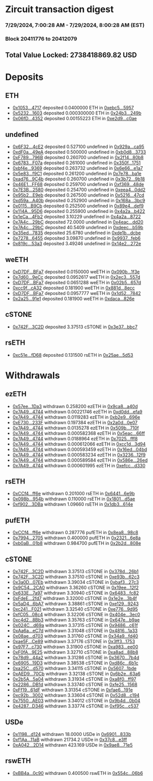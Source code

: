 # Zircuit transaction digest
### 7/29/2024, 7:00:28 AM - 7/29/2024, 8:00:28 AM (EST)
### Block 20411776 to 20412079

## Total Value Locked: 2738418869.82 USD

# Deposits
## ETH
- [0x1053...4717](https://etherscan.io/address/0x105364F37711a31916E5B4A9EE021C22553B4717) deposited 0.0400000 ETH in [0xebc5...5957](https://etherscan.io/tx/0x105364F37711a31916E5B4A9EE021C22553B4717)
- [0x5232...1603](https://etherscan.io/address/0x5232365aD8C64B7F90E034122DD7ADc1573D1603) deposited 0.000300000 ETH in [0x24b3...249b](https://etherscan.io/tx/0x5232365aD8C64B7F90E034122DD7ADc1573D1603)
- [0x06fD...4352](https://etherscan.io/address/0x06fDc59B36e1238499572d7421898674db2F4352) deposited 0.00155223 ETH in [0xe2d9...c0ae](https://etherscan.io/tx/0x06fDc59B36e1238499572d7421898674db2F4352)
## undefined
- [0x6F32...4cE2](https://etherscan.io/address/0x6F32E670458c472a5826621ab8bDB0BD6cF74cE2) deposited 0.527100 undefined in [0x929a...ca95](https://etherscan.io/tx/0x6F32E670458c472a5826621ab8bDB0BD6cF74cE2)
- [0xdF0a...49eA](https://etherscan.io/address/0xdF0a4dD77c6b5a84d5345E62b1B6f8a09C2349eA) deposited 0.500000 undefined in [0xb0d8...3733](https://etherscan.io/tx/0xdF0a4dD77c6b5a84d5345E62b1B6f8a09C2349eA)
- [0xF789...796B](https://etherscan.io/address/0xF78946db86141ac361BaffAb5ca2eDB08660796B) deposited 0.260700 undefined in [0x2f14...80b8](https://etherscan.io/tx/0xF78946db86141ac361BaffAb5ca2eDB08660796B)
- [0x6783...F07a](https://etherscan.io/address/0x67836EE89a14514323C61dF6086E8e594B6bF07a) deposited 0.261000 undefined in [0x350f...1751](https://etherscan.io/tx/0x67836EE89a14514323C61dF6086E8e594B6bF07a)
- [0xbf4e...9369](https://etherscan.io/address/0xbf4eA9d3ac28e53cbED10800B57cE2b9a5189369) deposited 0.263732 undefined in [0x6e66...e1a7](https://etherscan.io/tx/0xbf4eA9d3ac28e53cbED10800B57cE2b9a5189369)
- [0x5e83...f9C1](https://etherscan.io/address/0x5e83CFDcf208009da646923CAF48af260F90f9C1) deposited 0.261200 undefined in [0x7e78...ba1e](https://etherscan.io/tx/0x5e83CFDcf208009da646923CAF48af260F90f9C1)
- [0xad76...9C4b](https://etherscan.io/address/0xad7686b8f8265614266a9395724e5f1101D29C4b) deposited 0.260700 undefined in [0x3b72...9b18](https://etherscan.io/tx/0xad7686b8f8265614266a9395724e5f1101D29C4b)
- [0x46E1...FF68](https://etherscan.io/address/0x46E1FFAb2d5926B7DdF78AdB74b9727597E3FF68) deposited 0.259700 undefined in [0xf369...48de](https://etherscan.io/tx/0x46E1FFAb2d5926B7DdF78AdB74b9727597E3FF68)
- [0x7E3B...2580](https://etherscan.io/address/0x7E3B4e5fE667610e1D80C60d76Df327143dD2580) deposited 0.254700 undefined in [0xeea4...0dd2](https://etherscan.io/tx/0x7E3B4e5fE667610e1D80C60d76Df327143dD2580)
- [0x95b2...E9eb](https://etherscan.io/address/0x95b21cE4a13fEeb1f57E9394406214439464E9eb) deposited 0.267500 undefined in [0x5216...47cd](https://etherscan.io/tx/0x95b21cE4a13fEeb1f57E9394406214439464E9eb)
- [0xd59a...A40b](https://etherscan.io/address/0xd59af4E3A53459F752271aE8A3709611ab27A40b) deposited 0.252900 undefined in [0x168a...3bc9](https://etherscan.io/tx/0xd59af4E3A53459F752271aE8A3709611ab27A40b)
- [0x0115...B9Cb](https://etherscan.io/address/0x0115aa1b13d999Fe10B512f64C56F2EeCd3FB9Cb) deposited 0.252500 undefined in [0x89e4...def9](https://etherscan.io/tx/0x0115aa1b13d999Fe10B512f64C56F2EeCd3FB9Cb)
- [0x114A...95D6](https://etherscan.io/address/0x114A277DC6dde6CaE8a31f8f054334C7042F95D6) deposited 0.255900 undefined in [0x4a2a...b422](https://etherscan.io/tx/0x114A277DC6dde6CaE8a31f8f054334C7042F95D6)
- [0x1eCa...4Fb2](https://etherscan.io/address/0x1eCa9b0E09c9E68e1F7d01c73C496788E4354Fb2) deposited 3.10229 undefined in [0x4a2a...8722](https://etherscan.io/tx/0x1eCa9b0E09c9E68e1F7d01c73C496788E4354Fb2)
- [0x7A4c...29bC](https://etherscan.io/address/0x7A4c2448EeB7A0BC297eD47C332d1a528b5A29bC) deposited 72.0000 undefined in [0x4eac...dd20](https://etherscan.io/tx/0x7A4c2448EeB7A0BC297eD47C332d1a528b5A29bC)
- [0x7A4c...29bC](https://etherscan.io/address/0x7A4c2448EeB7A0BC297eD47C332d1a528b5A29bC) deposited 40.5409 undefined in [0xdeec...b59b](https://etherscan.io/tx/0x7A4c2448EeB7A0BC297eD47C332d1a528b5A29bC)
- [0x35ed...7835](https://etherscan.io/address/0x35edBfA848244361002604B1a9FD6DaAe1727835) deposited 25.6780 undefined in [0xde1b...dcbe](https://etherscan.io/tx/0x35edBfA848244361002604B1a9FD6DaAe1727835)
- [0x7278...6455](https://etherscan.io/address/0x7278A0D4f726efB6d34AA0432e0A3d6eF8dF6455) deposited 3.09870 undefined in [0x9937...feb6](https://etherscan.io/tx/0x7278A0D4f726efB6d34AA0432e0A3d6eF8dF6455)
- [0x819c...53a3](https://etherscan.io/address/0x819c5643352216EFc36b32342eE5ee5DF9B953a3) deposited 3.49246 undefined in [0x14e2...272e](https://etherscan.io/tx/0x819c5643352216EFc36b32342eE5ee5DF9B953a3)
## weETH
- [0xD7DF...BFa7](https://etherscan.io/address/0xD7DF7E085214743530afF339aFC420c7c720BFa7) deposited 0.0150000 weETH in [0x090b...1f3e](https://etherscan.io/tx/0xD7DF7E085214743530afF339aFC420c7c720BFa7)
- [0x7d60...9eCc](https://etherscan.io/address/0x7d604629Cb007b84ddA560933e1a2d77896e9eCc) deposited 0.0952617 weETH in [0x2ec3...557d](https://etherscan.io/tx/0x7d604629Cb007b84ddA560933e1a2d77896e9eCc)
- [0xD7DF...BFa7](https://etherscan.io/address/0xD7DF7E085214743530afF339aFC420c7c720BFa7) deposited 0.0651288 weETH in [0x02b5...657d](https://etherscan.io/tx/0xD7DF7E085214743530afF339aFC420c7c720BFa7)
- [0xcc9f...cA32](https://etherscan.io/address/0xcc9fBb1C0A78a2037b8E326420Ac27787d80cA32) deposited 0.181900 weETH in [0x881d...8ecc](https://etherscan.io/tx/0xcc9fBb1C0A78a2037b8E326420Ac27787d80cA32)
- [0xD7DF...BFa7](https://etherscan.io/address/0xD7DF7E085214743530afF339aFC420c7c720BFa7) deposited 0.0957777 weETH in [0x1d52...7842](https://etherscan.io/tx/0xD7DF7E085214743530afF339aFC420c7c720BFa7)
- [0x2a25...91e1](https://etherscan.io/address/0x2a2559C4eB884aF797276f891C5e1F151e2691e1) deposited 0.181900 weETH in [0xdaca...826e](https://etherscan.io/tx/0x2a2559C4eB884aF797276f891C5e1F151e2691e1)
## cSTONE
- [0x742F...3C2D](https://etherscan.io/address/0x742FC6432915aC91183000f92286B371F3443C2D) deposited 3.37513 cSTONE in [0x3e37...bbc7](https://etherscan.io/tx/0x742FC6432915aC91183000f92286B371F3443C2D)
## rsETH
- [0xc51e...fD68](https://etherscan.io/address/0xc51ea9E1dd08a8eA7ad02c263890e4a403F3fD68) deposited 0.131500 rsETH in [0x25ae...5d53](https://etherscan.io/tx/0xc51ea9E1dd08a8eA7ad02c263890e4a403F3fD68)
# Withdrawals
## ezETH
- [0x57ee...1Da3](https://etherscan.io/address/0x57eed9235DB3c99bD4BB0446A73c03f4bcFb1Da3) withdrawn 0.258200 ezETH in [0x9ca8...a40d](https://etherscan.io/tx/0x57eed9235DB3c99bD4BB0446A73c03f4bcFb1Da3)
- [0x7A49...4744](https://etherscan.io/address/0x7A493Be5c2ce014cD049Bf178a1ac0Db1B434744) withdrawn 0.00221746 ezETH in [0xd0dd...efa9](https://etherscan.io/tx/0x7A493Be5c2ce014cD049Bf178a1ac0Db1B434744)
- [0x7A49...4744](https://etherscan.io/address/0x7A493Be5c2ce014cD049Bf178a1ac0Db1B434744) withdrawn 0.0119283 ezETH in [0xb2e9...696e](https://etherscan.io/tx/0x7A493Be5c2ce014cD049Bf178a1ac0Db1B434744)
- [0xE730...233F](https://etherscan.io/address/0xE73017E82380b0C378982F6b7820723FDE36233F) withdrawn 0.197384 ezETH in [0x2a0d...0e07](https://etherscan.io/tx/0xE73017E82380b0C378982F6b7820723FDE36233F)
- [0x7A49...4744](https://etherscan.io/address/0x7A493Be5c2ce014cD049Bf178a1ac0Db1B434744) withdrawn 0.0135278 ezETH in [0x509b...710f](https://etherscan.io/tx/0x7A493Be5c2ce014cD049Bf178a1ac0Db1B434744)
- [0x7A49...4744](https://etherscan.io/address/0x7A493Be5c2ce014cD049Bf178a1ac0Db1B434744) withdrawn 0.000582368 ezETH in [0x5eac...66ff](https://etherscan.io/tx/0x7A493Be5c2ce014cD049Bf178a1ac0Db1B434744)
- [0x7A49...4744](https://etherscan.io/address/0x7A493Be5c2ce014cD049Bf178a1ac0Db1B434744) withdrawn 0.0188964 ezETH in [0x7025...fff8](https://etherscan.io/tx/0x7A493Be5c2ce014cD049Bf178a1ac0Db1B434744)
- [0x7A49...4744](https://etherscan.io/address/0x7A493Be5c2ce014cD049Bf178a1ac0Db1B434744) withdrawn 0.000612066 ezETH in [0xcc1d...3d94](https://etherscan.io/tx/0x7A493Be5c2ce014cD049Bf178a1ac0Db1B434744)
- [0x7A49...4744](https://etherscan.io/address/0x7A493Be5c2ce014cD049Bf178a1ac0Db1B434744) withdrawn 0.000593459 ezETH in [0x16ed...04bd](https://etherscan.io/tx/0x7A493Be5c2ce014cD049Bf178a1ac0Db1B434744)
- [0x7A49...4744](https://etherscan.io/address/0x7A493Be5c2ce014cD049Bf178a1ac0Db1B434744) withdrawn 0.000583234 ezETH in [0x3236...12f9](https://etherscan.io/tx/0x7A493Be5c2ce014cD049Bf178a1ac0Db1B434744)
- [0x7A49...4744](https://etherscan.io/address/0x7A493Be5c2ce014cD049Bf178a1ac0Db1B434744) withdrawn 0.000589584 ezETH in [0x586e...26ed](https://etherscan.io/tx/0x7A493Be5c2ce014cD049Bf178a1ac0Db1B434744)
- [0x7A49...4744](https://etherscan.io/address/0x7A493Be5c2ce014cD049Bf178a1ac0Db1B434744) withdrawn 0.000601995 ezETH in [0xefcc...d330](https://etherscan.io/tx/0x7A493Be5c2ce014cD049Bf178a1ac0Db1B434744)
## rsETH
- [0xCCf4...ff6e](https://etherscan.io/address/0xCCf48587425143af4AaAdDA12Ada81271b5Cff6e) withdrawn 0.201000 rsETH in [0x6441...6e9b](https://etherscan.io/tx/0xCCf48587425143af4AaAdDA12Ada81271b5Cff6e)
- [0x098b...954b](https://etherscan.io/address/0x098b52b8624ACDD2cbaf4167A8842e078659954b) withdrawn 0.110000 rsETH in [0x1801...d5ae](https://etherscan.io/tx/0x098b52b8624ACDD2cbaf4167A8842e078659954b)
- [0xf902...3DBa](https://etherscan.io/address/0xf9026BF878d62b10e9C9aF61e3De95016d213DBa) withdrawn 1.09660 rsETH in [0x1db3...614e](https://etherscan.io/tx/0xf9026BF878d62b10e9C9aF61e3De95016d213DBa)
## pufETH
- [0xCCf4...ff6e](https://etherscan.io/address/0xCCf48587425143af4AaAdDA12Ada81271b5Cff6e) withdrawn 0.287776 pufETH in [0x8ea8...98c8](https://etherscan.io/tx/0xCCf48587425143af4AaAdDA12Ada81271b5Cff6e)
- [0x7994...2705](https://etherscan.io/address/0x7994A41D3574b018C76C246b75DDDFa897A62705) withdrawn 0.400000 pufETH in [0x2321...6e8a](https://etherscan.io/tx/0x7994A41D3574b018C76C246b75DDDFa897A62705)
- [0xb0aB...01b8](https://etherscan.io/address/0xb0aBF7b22cf94FDAB991b8f17398a405a94701b8) withdrawn 0.984700 pufETH in [0x2b2d...808e](https://etherscan.io/tx/0xb0aBF7b22cf94FDAB991b8f17398a405a94701b8)
## cSTONE
- [0x742F...3C2D](https://etherscan.io/address/0x742FC6432915aC91183000f92286B371F3443C2D) withdrawn 3.37513 cSTONE in [0x378d...26b1](https://etherscan.io/tx/0x742FC6432915aC91183000f92286B371F3443C2D)
- [0x742F...3C2D](https://etherscan.io/address/0x742FC6432915aC91183000f92286B371F3443C2D) withdrawn 3.37510 cSTONE in [0xe93b...62c3](https://etherscan.io/tx/0x742FC6432915aC91183000f92286B371F3443C2D)
- [0x3a0D...07Eb](https://etherscan.io/address/0x3a0DbAECD19a90B0deA140036458489F3CE207Eb) withdrawn 3.39034 cSTONE in [0xbaf3...27c3](https://etherscan.io/tx/0x3a0DbAECD19a90B0deA140036458489F3CE207Eb)
- [0x9C54...2CA0](https://etherscan.io/address/0x9C541610D861713B4d7e5c84f70aFAbB5DD02CA0) withdrawn 3.36260 cSTONE in [0x19ee...12f2](https://etherscan.io/tx/0x9C541610D861713B4d7e5c84f70aFAbB5DD02CA0)
- [0x633E...7a97](https://etherscan.io/address/0x633E57738F952b11C83e25a6a35578c99A597a97) withdrawn 3.30940 cSTONE in [0x6483...fc82](https://etherscan.io/tx/0x633E57738F952b11C83e25a6a35578c99A597a97)
- [0xFdeE...2fd7](https://etherscan.io/address/0xFdeEfaB99f4D656f9E01B409E1Ab5917B1612fd7) withdrawn 3.32000 cSTONE in [0x1e2e...3b4f](https://etherscan.io/tx/0xFdeEfaB99f4D656f9E01B409E1Ab5917B1612fd7)
- [0x5aD4...6bA7](https://etherscan.io/address/0x5aD4807E5FDE18c983Bf80D8eC10B23b76E86bA7) withdrawn 3.38861 cSTONE in [0xe129...9243](https://etherscan.io/tx/0x5aD4807E5FDE18c983Bf80D8eC10B23b76E86bA7)
- [0xc241...F021](https://etherscan.io/address/0xc241D31dFF0c9556fEd0402132294e8c69C0F021) withdrawn 3.32540 cSTONE in [0xe776...9d95](https://etherscan.io/tx/0xc241D31dFF0c9556fEd0402132294e8c69C0F021)
- [0xfC05...08c4](https://etherscan.io/address/0xfC05EC7990bfD5aE8716002B21f636ca34d608c4) withdrawn 3.32206 cSTONE in [0x404e...3ec0](https://etherscan.io/tx/0xfC05EC7990bfD5aE8716002B21f636ca34d608c4)
- [0xc4d2...8Bb3](https://etherscan.io/address/0xc4d2cd25Fa8F578E470c49d5Fae14719f1348Bb3) withdrawn 3.35763 cSTONE in [0x647e...b9ae](https://etherscan.io/tx/0xc4d2cd25Fa8F578E470c49d5Fae14719f1348Bb3)
- [0x024C...d69a](https://etherscan.io/address/0x024Cb9751d793876d17E808D9fe473061D9Dd69a) withdrawn 3.37315 cSTONE in [0x9486...c61f](https://etherscan.io/tx/0x024Cb9751d793876d17E808D9fe473061D9Dd69a)
- [0xAa6a...eC7d](https://etherscan.io/address/0xAa6adA1f63A5e00EC78D7C7A9466CB5Dc8c3eC7d) withdrawn 3.31048 cSTONE in [0x4816...1a33](https://etherscan.io/tx/0xAa6adA1f63A5e00EC78D7C7A9466CB5Dc8c3eC7d)
- [0x08ae...d703](https://etherscan.io/address/0x08aef381a921E3b058e4dA1C0E5890A2f960d703) withdrawn 3.31760 cSTONE in [0x34a9...fd40](https://etherscan.io/tx/0x08aef381a921E3b058e4dA1C0E5890A2f960d703)
- [0xae5F...Ce89](https://etherscan.io/address/0xae5F90eAc1a112109f62B033B855c5C23ec3Ce89) withdrawn 3.37176 cSTONE in [0x3ff3...1753](https://etherscan.io/tx/0xae5F90eAc1a112109f62B033B855c5C23ec3Ce89)
- [0x97F7...c730](https://etherscan.io/address/0x97F726cC9Aa4597C6a2a97C2a46985de347ec730) withdrawn 3.31900 cSTONE in [0xa983...ee00](https://etherscan.io/tx/0x97F726cC9Aa4597C6a2a97C2a46985de347ec730)
- [0xF0fA...9E25](https://etherscan.io/address/0xF0fAd42923FCA45BcbFEa22C3880ce92AC179E25) withdrawn 3.32710 cSTONE in [0xa8ad...88b8](https://etherscan.io/tx/0xF0fAd42923FCA45BcbFEa22C3880ce92AC179E25)
- [0x78d9...44a2](https://etherscan.io/address/0x78d95fceaDF9674b65b93c93A5F75a54C82544a2) withdrawn 3.31286 cSTONE in [0x3670...7b4d](https://etherscan.io/tx/0x78d95fceaDF9674b65b93c93A5F75a54C82544a2)
- [0x6905...19D3](https://etherscan.io/address/0x6905B982f4a31C046e9A1571BB0aa567112719D3) withdrawn 3.38538 cSTONE in [0xd86c...6b1c](https://etherscan.io/tx/0x6905B982f4a31C046e9A1571BB0aa567112719D3)
- [0xa25C...d570](https://etherscan.io/address/0xa25Ca0Cb5262217490b0aaAc5951A234D389d570) withdrawn 3.34115 cSTONE in [0x5607...1bde](https://etherscan.io/tx/0xa25Ca0Cb5262217490b0aaAc5951A234D389d570)
- [0xAED9...70Cb](https://etherscan.io/address/0xAED954Da2a6A41C061522554f45613e8E4A170Cb) withdrawn 3.32138 cSTONE in [0x6b2e...63a6](https://etherscan.io/tx/0xAED954Da2a6A41C061522554f45613e8E4A170Cb)
- [0x2b5A...5a04](https://etherscan.io/address/0x2b5A7f75CF9Fbb1C763550526784088858015a04) withdrawn 3.31934 cSTONE in [0xa8f0...ff97](https://etherscan.io/tx/0x2b5A7f75CF9Fbb1C763550526784088858015a04)
- [0x2286...DB1d](https://etherscan.io/address/0x22865FbD658Be6152517fF178b4C2D51EF34DB1d) withdrawn 3.33740 cSTONE in [0xfe25...1568](https://etherscan.io/tx/0x22865FbD658Be6152517fF178b4C2D51EF34DB1d)
- [0xFf19...61dF](https://etherscan.io/address/0xFf19c6706e643c077dE8574cc33F7fB81dd161dF) withdrawn 3.31354 cSTONE in [0xfae6...191e](https://etherscan.io/tx/0xFf19c6706e643c077dE8574cc33F7fB81dd161dF)
- [0xc92b...3002](https://etherscan.io/address/0xc92bEbe76B5DAa496853D1A3ba4f935da63A3002) withdrawn 3.33604 cSTONE in [0x52d8...c194](https://etherscan.io/tx/0xc92bEbe76B5DAa496853D1A3ba4f935da63A3002)
- [0x7550...AE03](https://etherscan.io/address/0x755032f24Bf7CBB3F25e67df9f918beFf418AE03) withdrawn 3.34012 cSTONE in [0x9b4d...0b04](https://etherscan.io/tx/0x755032f24Bf7CBB3F25e67df9f918beFf418AE03)
- [0x4287...D346](https://etherscan.io/address/0x428706b0B465dE5FbE4184e4302C55b0268cD346) withdrawn 3.33774 cSTONE in [0xf95c...c537](https://etherscan.io/tx/0x428706b0B465dE5FbE4184e4302C55b0268cD346)
## USDe
- [0x1198...d124](https://etherscan.io/address/0x119840Df868DF04F2f50897A7C78201451E4d124) withdrawn 18.0000 USDe in [0x6901...833b](https://etherscan.io/tx/0x119840Df868DF04F2f50897A7C78201451E4d124)
- [0xf1Aa...11aB](https://etherscan.io/address/0xf1Aa8c9CA6bFbA8d7D7D5C6D0b11de7CA45611aB) withdrawn 21734.2 USDe in [0x37c8...e3ff](https://etherscan.io/tx/0xf1Aa8c9CA6bFbA8d7D7D5C6D0b11de7CA45611aB)
- [0xA042...2D14](https://etherscan.io/address/0xA0421df939dBE412815E94b309b2c984F1532D14) withdrawn 423.169 USDe in [0x9ae8...71e5](https://etherscan.io/tx/0xA0421df939dBE412815E94b309b2c984F1532D14)
## rswETH
- [0xBB4a...0c90](https://etherscan.io/address/0xBB4a7c9572284257C9E41aecBb96f9D542210c90) withdrawn 0.400500 rswETH in [0x554c...06b6](https://etherscan.io/tx/0xBB4a7c9572284257C9E41aecBb96f9D542210c90)
